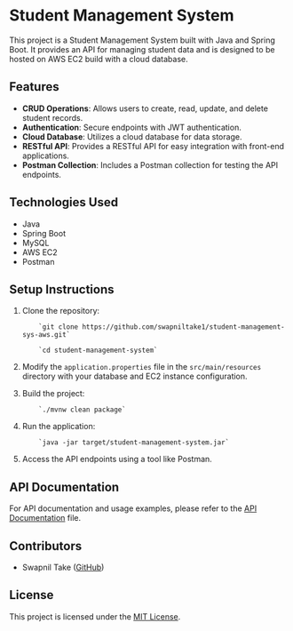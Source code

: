 # Student Management System

This project is a Student Management System built with Java and Spring Boot. It provides an API for managing student data and is designed to be hosted on AWS EC2 build with a cloud database.

## Features

- **CRUD Operations**: Allows users to create, read, update, and delete student records.
- **Authentication**: Secure endpoints with JWT authentication.
- **Cloud Database**: Utilizes a cloud database for data storage.
- **RESTful API**: Provides a RESTful API for easy integration with front-end applications.
- **Postman Collection**: Includes a Postman collection for testing the API endpoints.

## Technologies Used

- Java
- Spring Boot
- MySQL
- AWS EC2
- Postman

## Setup Instructions

1. Clone the repository:

           `git clone https://github.com/swapniltake1/student-management-sys-aws.git`

           `cd student-management-system`

3. Modify the `application.properties` file in the `src/main/resources` directory with your database and EC2 instance configuration.

4. Build the project:

           `./mvnw clean package`

5. Run the application:

           `java -jar target/student-management-system.jar`

6. Access the API endpoints using a tool like Postman.

## API Documentation

For API documentation and usage examples, please refer to the [API Documentation](API_DOCUMENTATION.md) file.

## Contributors

- Swapnil Take ([GitHub](https://github.com/swapniltake1))

## License

This project is licensed under the [MIT License](LICENSE).
